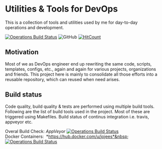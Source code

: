 # Utilities & Tools for DevOps
This is a collection of tools and utilities used by me for day-to-day operations and development.

[![Operations Build Status](https://ci.appveyor.com/api/projects/status/28ty1a7rwdsyq7ve/branch/master?svg=true)](https://ci.appveyor.com/project/jojees/operations/branch/master)
![GitHub](https://img.shields.io/github/license/jojees/operations?color=blue&style=plastic)
[![HitCount](http://hits.dwyl.io/jojees/jojees/operations.svg)](http://hits.dwyl.io/jojees/jojees/operations)

## Motivation
Most of we as DevOps engineer end up rewriting the same code, scripts, templates, configs, etc., again and again for various projects, organizations and friends. This project here is mainly to consolidate all those efforts into a reusable repository, which can reused when need arises.

## Build status
Code quality, build quality & tests are performed using multiple build tools. Following are the list of build tools used in the project. Most of these are triggered using Makefiles. Build status of continus integration i.e. travis, appveyor etc.

Overal Build Check: *AppVeyor*    [![Operations Build Status](https://ci.appveyor.com/api/projects/status/28ty1a7rwdsyq7ve/branch/master?svg=true)](https://ci.appveyor.com/project/jojees/operations/branch/master)<br />
Docker Containers:&nbsp; *https://hub.docker.com/u/jojees*&nbsp;&nbsp; [![Operations Build Status](https://ci.appveyor.com/api/projects/status/qsvt44pionetf5i6/branch/master?svg=true)](hhttps://ci.appveyor.com/api/projects/status/qsvt44pionetf5i6/branch/master)